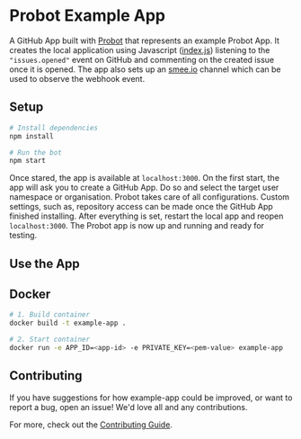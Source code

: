 # Probot Example App

A GitHub App built with [Probot](https://github.com/probot/probot) that represents an example Probot App. It creates the local application using Javascript ([index.js](index.js)) listening to the `"issues.opened"` event on GitHub and commenting on the created issue once it is opened. The app also sets up an [smee.io](https://smee.io) channel which can be used to observe the webhook event.

## Setup

```sh
# Install dependencies
npm install

# Run the bot
npm start
```
Once stared, the app is available at `localhost:3000`. On the first start, the app will ask you to create a GitHub App. Do so and select the target user namespace or organisation. Probot takes care of all configurations. Custom settings, such as, repository access can be made once the GitHub App finished installing. After everything is set, restart the local app and reopen `localhost:3000`. The Probot app is now up and running and ready for testing.

## Use the App

## Docker

```sh
# 1. Build container
docker build -t example-app .

# 2. Start container
docker run -e APP_ID=<app-id> -e PRIVATE_KEY=<pem-value> example-app
```

## Contributing

If you have suggestions for how example-app could be improved, or want to report a bug, open an issue! We'd love all and any contributions.

For more, check out the [Contributing Guide](../../../CONTRIBUTING.md).
